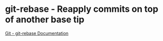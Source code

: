 # git-rebase - Reapply commits on top of another base tip

[Git - git-rebase Documentation](https://git-scm.com/docs/git-rebase)
